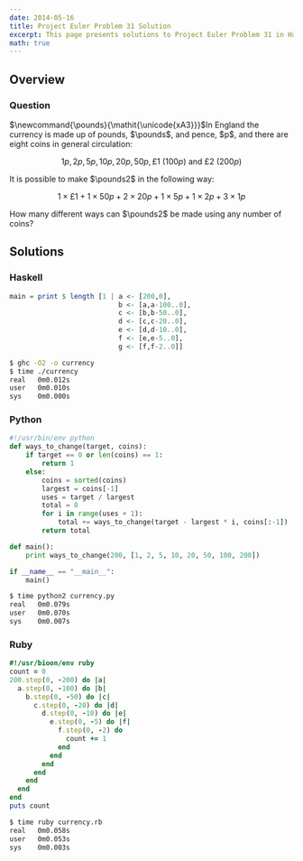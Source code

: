 ```yaml
---
date: 2014-05-16
title: Project Euler Problem 31 Solution
excerpt: This page presents solutions to Project Euler Problem 31 in Haskell, Python and Ruby.
math: true
---
```



## Overview


### Question

<p>
$\newcommand{\pounds}{\mathit{\unicode{xA3}}}$In England the currency is made up of pounds, $\pounds$, and pence, $p$, and there are eight coins in general circulation:
</p>

$$1p, 2p, 5p, 10p, 20p, 50p, \pounds1 \: (100p) \text{ and } \pounds2 \: (200p)$$

<p>
It is possible to make $\pounds2$ in the following way:
</p>

$$1\times\pounds1 + 1\times50p + 2\times20p + 1\times5p + 1\times2p + 3\times1p$$

<p>
How many different ways can $\pounds2$ be made using any number of coins?
</p>






## Solutions

### Haskell

```haskell
main = print $ length [1 | a <- [200,0],
                           b <- [a,a-100..0],
                           c <- [b,b-50..0],
                           d <- [c,c-20..0],
                           e <- [d,d-10..0],
                           f <- [e,e-5..0],
                           g <- [f,f-2..0]]
```


```bash
$ ghc -O2 -o currency
$ time ./currency
real   0m0.012s
user   0m0.010s
sys    0m0.000s
```



### Python

```python
#!/usr/bin/env python
def ways_to_change(target, coins):
    if target == 0 or len(coins) == 1:
        return 1
    else:
        coins = sorted(coins)
        largest = coins[-1]
        uses = target / largest
        total = 0
        for i in range(uses + 1):
            total += ways_to_change(target - largest * i, coins[:-1])
        return total

def main():
    print ways_to_change(200, [1, 2, 5, 10, 20, 50, 100, 200])

if __name__ == "__main__":
    main()
```


```bash
$ time python2 currency.py
real   0m0.079s
user   0m0.070s
sys    0m0.007s
```



### Ruby

```ruby
#!/usr/bioon/env ruby
count = 0
200.step(0, -200) do |a|
  a.step(0, -100) do |b|
    b.step(0, -50) do |c|
      c.step(0, -20) do |d|
        d.step(0, -10) do |e|
          e.step(0, -5) do |f|
            f.step(0, -2) do
              count += 1
            end
          end
        end
      end
    end
  end
end
puts count
```


```bash
$ time ruby currency.rb
real   0m0.058s
user   0m0.053s
sys    0m0.003s
```



